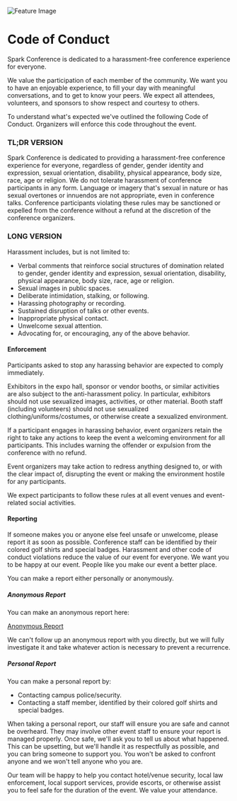 ![Feature Image]()

# Code of Conduct

Spark Conference is dedicated to a harassment-free conference experience for everyone.

We value the participation of each member of the community. We want you to have an enjoyable experience, to fill your day with meaningful conversations, and to get to know your peers. We expect all attendees, volunteers, and sponsors to show respect and courtesy to others.

To understand what's expected we've outlined the following Code of Conduct. Organizers will enforce this code throughout the event.

### TL;DR VERSION

Spark Conference is dedicated to providing a harassment-free conference experience for everyone, regardless of gender, gender identity and expression, sexual orientation, disability, physical appearance, body size, race, age or religion. We do not tolerate harassment of conference participants in any form. Language or imagery that's sexual in nature or has sexual overtones or innuendos are not appropriate, even in conference talks. Conference participants violating these rules may be sanctioned or expelled from the conference without a refund at the discretion of the conference organizers.

### LONG VERSION

Harassment includes, but is not limited to:

* Verbal comments that reinforce social structures of domination related to gender, gender identity and expression, sexual orientation, disability, physical appearance, body size, race, age or religion.
* Sexual images in public spaces.
* Deliberate intimidation, stalking, or following.
* Harassing photography or recording.
* Sustained disruption of talks or other events.
* Inappropriate physical contact.
* Unwelcome sexual attention.
* Advocating for, or encouraging, any of the above behavior.

#### Enforcement

Participants asked to stop any harassing behavior are expected to comply immediately.

Exhibitors in the expo hall, sponsor or vendor booths, or similar activities are also subject to the anti-harassment policy. In particular, exhibitors should not use sexualized images, activities, or other material. Booth staff (including volunteers) should not use sexualized clothing/uniforms/costumes, or otherwise create a sexualized environment.

If a participant engages in harassing behavior, event organizers retain the right to take any actions to keep the event a welcoming environment for all participants. This includes warning the offender or expulsion from the conference with no refund.

Event organizers may take action to redress anything designed to, or with the clear impact of, disrupting the event or making the environment hostile for any participants.

We expect participants to follow these rules at all event venues and event-related social activities.

#### Reporting

If someone makes you or anyone else feel unsafe or unwelcome, please report it as soon as possible. Conference staff can be identified by their colored golf shirts and special badges. Harassment and other code of conduct violations reduce the value of our event for everyone. We want you to be happy at our event. People like you make our event a better place.

You can make a report either personally or anonymously.

##### Anonymous Report

You can make an anonymous report here:

[Anonymous Report]()

We can't follow up an anonymous report with you directly, but we will fully investigate it and take whatever action is necessary to prevent a recurrence.

##### Personal Report

You can make a personal report by:

* Contacting campus police/security.
* Contacting a staff member, identified by their colored golf shirts and special badges.

When taking a personal report, our staff will ensure you are safe and cannot be overheard. They may involve other event staff to ensure your report is managed properly. Once safe, we'll ask you to tell us about what happened. This can be upsetting, but we'll handle it as respectfully as possible, and you can bring someone to support you. You won't be asked to confront anyone and we won't tell anyone who you are.

Our team will be happy to help you contact hotel/venue security, local law enforcement, local support services, provide escorts, or otherwise assist you to feel safe for the duration of the event. We value your attendance.